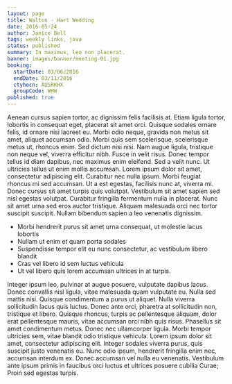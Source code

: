 ```yaml
---
layout: page
title: Walton - Hart Wedding
date: 2016-05-24
author: Janice Bell
tags: weekly links, java
status: published
summary: In maximus, leo non placerat.
banner: images/banner/meeting-01.jpg
booking:
  startDate: 03/06/2016
  endDate: 03/11/2016
  ctyhocn: AUSRKHX
  groupCode: WHW
published: true
---
```

Aenean cursus sapien tortor, ac dignissim felis facilisis at. Etiam ligula tortor, lobortis in consequat eget, placerat sit amet orci. Quisque sodales ornare felis, id ornare nisi laoreet eu. Morbi odio neque, gravida non metus sit amet, aliquet accumsan odio. Morbi quis sem scelerisque, scelerisque metus ut, rhoncus enim. Sed dictum nisi nisi. Nam augue ligula, tristique non neque vel, viverra efficitur nibh. Fusce in velit risus.
Donec tempor tellus id diam dapibus, nec maximus enim eleifend. Sed a velit nunc. Ut ultricies tellus ut enim mollis accumsan. Lorem ipsum dolor sit amet, consectetur adipiscing elit. Curabitur nec nulla ipsum. Morbi feugiat rhoncus mi sed accumsan. Ut a est egestas, facilisis nunc at, viverra mi. Donec cursus sit amet turpis quis volutpat. Vestibulum sit amet sapien sed nisl egestas volutpat. Curabitur fringilla fermentum nulla in placerat. Nunc sit amet urna sed eros auctor tristique. Aliquam malesuada orci nec tortor suscipit suscipit. Nullam bibendum sapien a leo venenatis dignissim.

* Morbi hendrerit purus sit amet urna consequat, ut molestie lacus lobortis
* Nullam ut enim et quam porta sodales
* Suspendisse tempor elit eu nunc consectetur, ac vestibulum libero blandit
* Cras vel libero id sem luctus vehicula
* Ut vel libero quis lorem accumsan ultrices in at turpis.

Integer ipsum leo, pulvinar at augue posuere, vulputate dapibus lacus. Donec convallis nisl ligula, vitae malesuada quam vulputate eu. Nulla sed mattis nisi. Quisque condimentum a purus ut aliquet. Nulla viverra sollicitudin lacus quis luctus. Donec ante orci, pharetra at sollicitudin non, tristique et libero. Quisque rhoncus, turpis ac pellentesque aliquam, dolor erat pellentesque mauris, vitae accumsan orci nibh quis risus. Phasellus sit amet condimentum metus. Donec nec ullamcorper ligula. Morbi tempor ultricies sem, vitae blandit odio tristique vehicula. Lorem ipsum dolor sit amet, consectetur adipiscing elit. Integer sodales viverra purus, quis suscipit justo venenatis eu. Nunc odio ipsum, hendrerit fringilla enim nec, accumsan interdum ex. Donec accumsan vel nulla eu venenatis. Vestibulum ante ipsum primis in faucibus orci luctus et ultrices posuere cubilia Curae; Proin sed egestas turpis.
